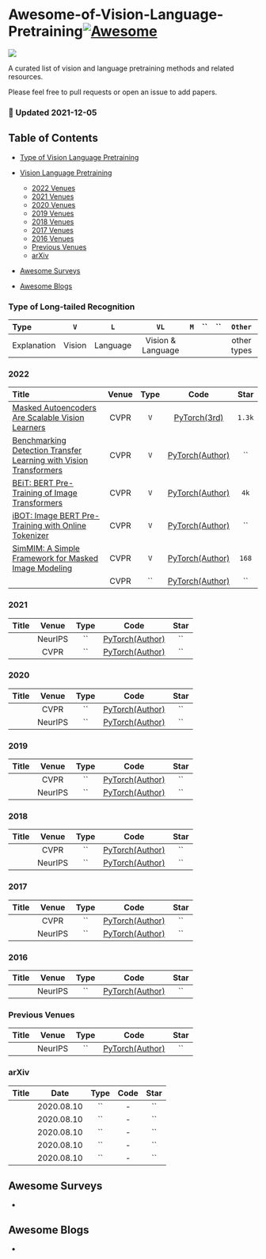 # Awesome-of-Vision-Language-Pretraining[![Awesome](https://cdn.rawgit.com/sindresorhus/awesome/d7305f38d29fed78fa85652e3a63e154dd8e8829/media/badge.svg)](https://github.com/sindresorhus/awesome)

![](https://img.shields.io/badge/Number-6-green)

A curated list of vision and language pretraining methods and related resources.

Please feel free to pull requests or open an issue to add papers.


### :high_brightness: Updated 2021-12-05


## Table of Contents

- [Type of Vision Language Pretraining](#type-of-name)

- [Vision Language Pretraining](#masked-vision-language)
  - [2022 Venues](#2022)
  - [2021 Venues](#2021)
  - [2020 Venues](#2020)
  - [2019 Venues](#2019)
  - [2018 Venues](#2018)
  - [2017 Venues](#2017)
  - [2016 Venues](#2016)
  - [Previous Venues](#2010-2014)
  - [arXiv](#arxiv)
 
- [Awesome Surveys](#awesome-surveys)

- [Awesome Blogs](#awesome-blogs)


### Type of Long-tailed Recognition

| Type        | `V`          | `L`           | `VL`                   | `M`                 | ``                  | ``              | `Other`     |
|:----------- |:-------------:|:--------------:|:----------------------: |:---------------------:|:----------------------:|:-----------------:|:-----------:|
| Explanation | Vision | Language | Vision & Language |  |  |  | other types |



### 2022

| Title    | Venue    | Type     | Code     | Star     |
|:-------- |:--------:|:--------:|:--------:|:--------:|
| [Masked Autoencoders Are Scalable Vision Learners](https://arxiv.org/pdf/2111.06377.pdf) | CVPR | `V`     | [PyTorch(3rd)](https://github.com/pengzhiliang/MAE-pytorch)   |  `1.3k`  |
| [Benchmarking Detection Transfer Learning with Vision Transformers](https://arxiv.org/pdf/2111.11429.pdf) | CVPR | `V`     | [PyTorch(Author)]()   |  ``  |
| [BEiT: BERT Pre-Training of Image Transformers](https://arxiv.org/pdf/2106.08254.pdf) | CVPR | `V`     | [PyTorch(Author)](https://github.com/microsoft/unilm/tree/master/beit)   |  `4k`  |
| [iBOT: Image BERT Pre-Training with Online Tokenizer](https://arxiv.org/pdf/2111.07832.pdf) | CVPR | `V`     | [PyTorch(Author)]()   |  ``  |
| [SimMIM: A Simple Framework for Masked Image Modeling](https://arxiv.org/pdf/2111.09886.pdf) | CVPR | `V`     | [PyTorch(Author)](https://github.com/microsoft/SimMIM)   |  `168`  |
| []() | CVPR | ``     | [PyTorch(Author)]()   |  ``  |


### 2021

| Title    | Venue    | Type     | Code     | Star     |
|:-------- |:--------:|:--------:|:--------:|:--------:|
| []() | NeurIPS | ``     | [PyTorch(Author)]()   |  ``  |
| []() | CVPR | ``     | [PyTorch(Author)]()   |  ``  |



### 2020

| Title    | Venue    | Type     | Code     | Star     |
|:-------- |:--------:|:--------:|:--------:|:--------:|
| []() | CVPR | ``     | [PyTorch(Author)]()   |  ``  |
| []() | NeurIPS | ``     | [PyTorch(Author)]()   |  ``  |



### 2019

| Title    | Venue    | Type     | Code     | Star     |
|:-------- |:--------:|:--------:|:--------:|:--------:|
| []() | CVPR | ``     | [PyTorch(Author)]()   |  ``  |
| []() | NeurIPS | ``     | [PyTorch(Author)]()   |  ``  |



### 2018

| Title    | Venue    | Type     | Code     | Star     |
|:-------- |:--------:|:--------:|:--------:|:--------:|
| []() | CVPR | ``     | [PyTorch(Author)]()   |  ``  |
| []() | NeurIPS | ``     | [PyTorch(Author)]()   |  ``  |



### 2017

| Title    | Venue    | Type     | Code     | Star     |
|:-------- |:--------:|:--------:|:--------:|:--------:|
| []() | CVPR | ``     | [PyTorch(Author)]()   |  ``  |
| []() | NeurIPS | ``     | [PyTorch(Author)]()   |  ``  |



### 2016

| Title    | Venue    | Type     | Code     | Star     |
|:-------- |:--------:|:--------:|:--------:|:--------:|
| []() | NeurIPS | ``     | [PyTorch(Author)]()   |  ``  |


### Previous Venues

| Title    | Venue    | Type     | Code     | Star     |
|:-------- |:--------:|:--------:|:--------:|:--------:|
| []() | NeurIPS | ``     | [PyTorch(Author)]()   |  ``  |



### arXiv

| Title    | Date     | Type     | Code     | Star     |
|:-------- |:--------:|:--------:|:--------:|:--------:|
| []() | 2020.08.10 | ``     | -   |  ``  |
| []() | 2020.08.10 | ``     | -   |  ``  |
| []() | 2020.08.10 | ``     | -   |  ``  |
| []() | 2020.08.10 | ``     | -   |  ``  |
| []() | 2020.08.10 | ``     | -   |  ``  |


## Awesome Surveys
- []()



## Awesome Blogs
- []()
